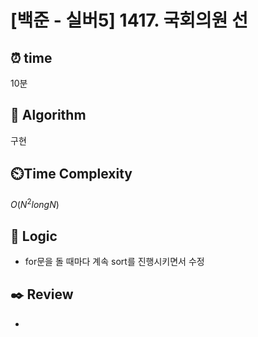 # [백준 - 실버5] 1417. 국회의원 선
 
## ⏰  **time**
10분

## :pushpin: **Algorithm**
구현

## ⏲️**Time Complexity**
$O(N^2 longN)$

## :round_pushpin: **Logic**
- for문을 돌 때마다 계속 sort를 진행시키면서 수정 

## :black_nib: **Review**
- 

